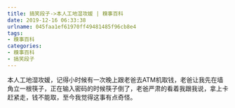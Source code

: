 ```yaml
---
title: 搞笑段子->本人工地湿攻媛 | 糗事百科
date: 2019-12-16 06:33:38
urlname: 045faa1ef61970ff49481485f96cb8e4
tags: 
- 糗事百科
categories:
- 糗事百科
- 搞笑段子
---
```

本人工地湿攻媛，记得小时候有一次晚上跟老爸去ATM机取钱，老爸让我先在墙角立一根筷子，正在输入密码的时候筷子倒了，老爸严肃的看着我跟我说，拿上卡赶紧走，钱不能取，至今我觉得这事有点奇怪。


